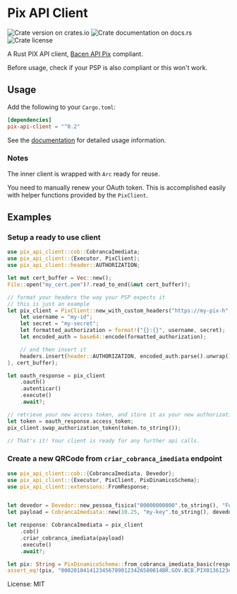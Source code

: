 # Pix API Client

![Crate version on crates.io](https://img.shields.io/crates/v/pix-api-client)
![Crate documentation on docs.rs](https://img.shields.io/docsrs/pix-api-client)
![Crate license](https://img.shields.io/crates/l/pix-api-client)

A Rust PIX API client, [Bacen API Pix](https://github.com/bacen/pix-api)
compliant.

Before usage, check if your PSP is also compliant or this won't work.

## Usage

Add the following to your `Cargo.toml`:
```toml
[dependencies]
pix-api-client = "^0.2"
```

See the [documentation](https://docs.rs/pix-api-client) for detailed usage information.

### Notes

The inner client is wrapped with `Arc` ready for reuse.

You need to manually renew your OAuth token. This is accomplished easily with
helper functions provided by the `PixClient`.


## Examples

### Setup a ready to use client

```rust
use pix_api_client::cob::CobrancaImediata;
use pix_api_client::{Executor, PixClient};
use pix_api_client::header::AUTHORIZATION;

let mut cert_buffer = Vec::new();
File::open("my_cert.pem")?.read_to_end(&mut cert_buffer)?;

// format your headers the way your PSP expects it
// this is just an example
let pix_client = PixClient::new_with_custom_headers("https://my-pix-h", |headers| {
    let username = "my-id";
    let secret = "my-secret";
    let formatted_authorization = format!("{}:{}", username, secret);
    let encoded_auth = base64::encode(formatted_authorization);

    // and then insert it
    headers.insert(header::AUTHORIZATION, encoded_auth.parse().unwrap()).unwrap();
}, cert_buffer);

let oauth_response = pix_client
    .oauth()
    .autenticar()
    .execute()
    .await?;

// retrieve your new access token, and store it as your new authorization header
let token = oauth_response.access_token;
pix_client.swap_authorization_token(token.to_string());

// That's it! Your client is ready for any further api calls.

```

### Create a new QRCode from `criar_cobranca_imediata` endpoint

```rust
use pix_api_client::cob::{CobrancaImediata, Devedor};
use pix_api_client::{Executor, PixClient, PixDinamicoSchema};
use pix_api_client::extensions::FromResponse;


let devedor = Devedor::new_pessoa_fisica("00000000000".to_string(), "Fulano de tal".to_string());
let payload = CobrancaImediata::new(10.25, "my-key".to_string(), devedor);

let response: CobrancaImediata = pix_client
    .cob()
    .criar_cobranca_imediata(payload)
    .execute()
    .await?;

let pix: String = PixDinamicoSchema::from_cobranca_imediata_basic(response, "minha loja", "minha cidade").serialize_with_src();
assert_eq!(pix, "00020104141234567890123426580014BR.GOV.BCB.PIX0136123e4567-e12b-12d1-a456-42665544000027300012BR.COM. OUTRO011001234567895204000053039865406123.455802BR5917NOME DO RECEBEDOR6008BRASILIA61087007490062190515RP12345678-201980390012BR.COM.OUTRO01190123.ABCD.3456.WXYZ6304AD38");
```

License: MIT
